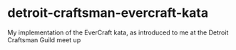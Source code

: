 # detroit-craftsman-evercraft-kata
My implementation of the EverCraft kata, as introduced to me at the Detroit Craftsman Guild meet up
